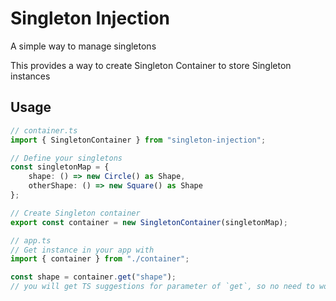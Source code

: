 # Singleton Injection

A simple way to manage singletons

This provides a way to create Singleton Container to store Singleton instances

## Usage

```ts
// container.ts
import { SingletonContainer } from "singleton-injection";

// Define your singletons
const singletonMap = {
    shape: () => new Circle() as Shape,
    otherShape: () => new Square() as Shape
};

// Create Singleton container
export const container = new SingletonContainer(singletonMap);

// app.ts
// Get instance in your app with
import { container } from "./container";

const shape = container.get("shape");
// you will get TS suggestions for parameter of `get`, so no need to worry about spelling mistakes
```
